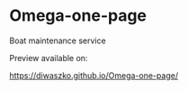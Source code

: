 # Omega-one-page
Boat maintenance service

Preview available on:

https://diwaszko.github.io/Omega-one-page/
